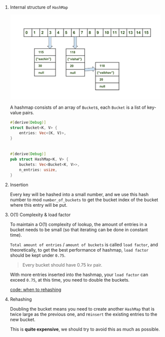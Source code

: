 1. Internal structure of `HashMap`

   ![diagram](https://github.com/SteveLauC/pic/blob/main/Screenshot%20from%202023-05-18%2019-43-48.png)

   A hashmap consists of an array of `Bucket`s, each `Bucket` is a list of key-value
   pairs.


   ```rust
   #[derive(Debug)]
   struct Bucket<K, V> {
       entries: Vec<(K, V)>,
   }


   #[derive(Debug)]
   pub struct HashMap<K, V> {
       buckets: Vec<Bucket<K, V>>,
       n_entries: usize,
   }
   ```

2. Insertion

   Every key will be hashed into a small number, and we use this hash number to 
   mod `number_of_buckets` to get the bucket index of the bucket where this entry
   will be put.

3. O(1) Complexity & load factor

   To maintain a O(1) complexity of lookup, the amount of entries in a bucket
   needs to be small (so that iterating can be done in constant time).

   `Total amount of entries` / `amount of buckets` is called `load factor`, and
   theoretically, to get the best performance of hashmap, `load factor` should
   be kept under `0.75`.

   > Every bucket should have 0.75 kv pair.

   With more entries inserted into the hashmap, your `load factor` can exceed
   `0.75`, at this time, you need to double the buckets.

   [code: when to rehashing](https://github.com/jonhoo/rust-basic-hashmap/blob/b36f7b7375e2fe8de1bd0991540b8f6bdeec9a6b/src/lib.rs#L109)

4. Rehashing

   Doubling the bucket means you need to create another `HashMap` that is twice
   large as the previous one, and re`insert` the existing entries to the new 
   bucket.

   This is **quite expensive**, we should try to avoid this as much as possible.
